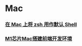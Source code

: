 # Mac

### [在 Mac 上将 zsh 用作默认 Shell](https://support.apple.com/zh-cn/HT208050)

### [M1芯片Mac搭建前端开发环境](https://segmentfault.com/a/1190000039005726)
